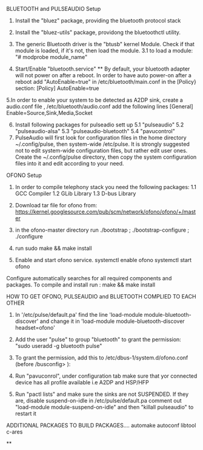 BLUETOOTH and PULSEAUDIO Setup

1. Install the "bluez" package, providing the bluetooth protocol stack

2. Install the "bluez-utils" package, providong the bluetoothctl utility. 

3. The generic Bluetooth driver is the "btusb" kernel Module. Check if that module is loaded, if it's not, then load the module.
	3.1 to load a module: "# modprobe module_name"

4. Start/Enable "bluetooth.service"
** By default, your bluetooth adapter will not power on after a reboot. In order to have auto power-on after a reboot add "AutoEnable=true" in /etc/bluetooth/main.conf in the [Policy} section:
[Policy]
AutoEnable=true

5.In order to enable your system to be detected as A2DP sink, create a audio.conf file , /etc/bluetooth/audio.conf
add the following lines
[General]
Enable=Source,Sink,Media,Socket

6. Install following packages for pulseadio sett up
	5.1 "pulseaudio" 
	5.2 "pulseaudio-alsa" 
	5.3 "pulseaudio-bluetooth"
	5.4 "pavucontrol"
7. PulseAudio will first look for configuration files in the home directory ~/.config/pulse, then system-wide /etc/pulse.
It is strongly suggested not to edit system-wide configuration files, but rather edit user ones. Create the ~/.config/pulse directory, then copy the system configuration files into it and edit according to your need. 

OFONO Setup

1. In order to compile telephony stack you need the following packages:
	1.1 GCC Compiler
	1.2 GLib Library
	1.3 D-bus Library

2. Download tar file for ofono from: https://kernel.googlesource.com/pub/scm/network/ofono/ofono/+/master

3. in the ofono-master directory run ./bootstrap ; ./bootstrap-configure ; ./configure

4. run sudo make && make install

5. Enable and start ofono service. 
	systemctl enable ofono
	systemctl start ofono


Configure automatically searches for all required components and packages.
To compile and install run : make && make install

HOW TO GET OFONO, PULSEAUDIO and BLUETOOTH COMPLIED TO EACH OTHER
1. In '/etc/pulse/default.pa' find the line 'load-module module-bluetooth-discover' and change it in 'load-module module-bluetooth-discover headset=ofono' 

2. Add the user "pulse" to group "bluetooth" to grant the permission: "sudo useradd -g bluetooth pulse"

3. To grant the permission, add this to /etc/dbus-1/system.d/ofono.conf (before /busconfig> ):

<policy user="pulse">
 <allow send_destination="org.ofono"/>
</policy>

4. Run "pavuconrol", under configuration tab make sure that yor connected device has all profile available i.e A2DP and HSP/HFP

5. Run "pactl lists" and make sure the sinks are not SUSPENDED. If they are, disable suspend-on-idle in /etc/pulse/default.pa
	comment out "load-module module-suspend-on-idle"
	and then "killall pulseaudio" to restart it

	
ADDITIONAL PACKAGES TO BUILD PACKAGES....
automake
autoconf
libtool
c-ares

** 
